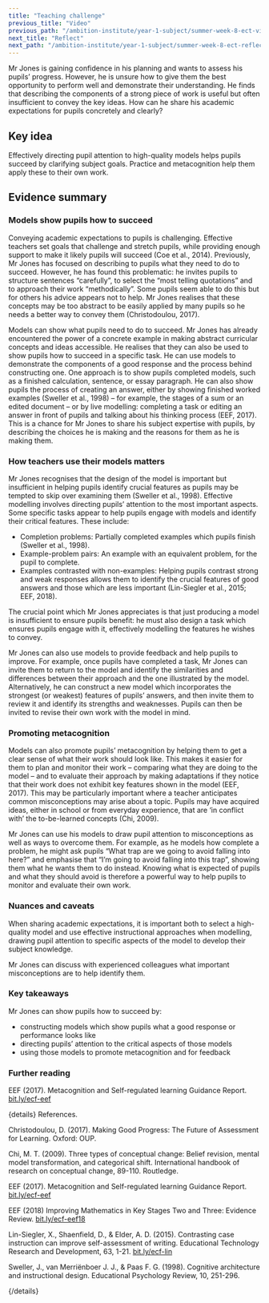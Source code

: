 ```yaml
---
title: "Teaching challenge"
previous_title: "Video"
previous_path: "/ambition-institute/year-1-subject/summer-week-8-ect-video"
next_title: "Reflect"
next_path: "/ambition-institute/year-1-subject/summer-week-8-ect-reflect"
---
```


Mr Jones is gaining confidence in his planning and wants to assess his pupils’ progress. However, he is unsure how to give them the best opportunity to perform well and demonstrate their understanding. He finds that describing the components of a strong piece of work is useful but often insufficient to convey the key ideas. How can he share his academic expectations for pupils concretely and clearly?

## Key idea

Effectively directing pupil attention to high-quality models helps pupils succeed by clarifying subject goals. Practice and metacognition help them apply these to their own work.

## Evidence summary

### Models show pupils how to succeed

Conveying academic expectations to pupils is challenging. Effective teachers set goals that challenge and stretch pupils, while providing enough support to make it likely pupils will succeed (Coe et al., 2014). Previously, Mr Jones has focused on describing to pupils what they need to do to succeed. However, he has found this problematic: he invites pupils to structure sentences “carefully”, to select the “most telling quotations” and to approach their work “methodically”. Some pupils seem able to do this but for others his advice appears not to help. Mr Jones realises that these concepts may be too abstract to be easily applied by many pupils so he needs a better way to convey them (Christodoulou, 2017).

Models can show what pupils need to do to succeed. Mr Jones has already encountered the power of a concrete example in making abstract curricular concepts and ideas accessible. He realises that they can also be used to show pupils how to succeed in a specific task. He can use models to demonstrate the components of a good response and the process behind constructing one. One approach is to show pupils completed models, such as a finished calculation, sentence, or essay paragraph. He can also show pupils the process of creating an answer, either by showing finished worked examples (Sweller et al., 1998) – for example, the stages of a sum or an edited document – or by live modelling: completing a task or editing an answer in front of pupils and talking about his thinking process (EEF, 2017). This is a chance for Mr Jones to share his subject expertise with pupils, by describing the choices he is making and the reasons for them as he is making them.

### How teachers use their models matters

Mr Jones recognises that the design of the model is important but insufficient in helping pupils identify crucial features as pupils may be tempted to skip over examining them (Sweller et al., 1998). Effective modelling involves directing pupils’ attention to the most important aspects. Some specific tasks appear to help pupils engage with models and identify their critical features. These include:

- Completion problems: Partially completed examples which pupils finish (Sweller et al., 1998).
- Example-problem pairs: An example with an equivalent problem, for the pupil to complete.
- Examples contrasted with non-examples: Helping pupils contrast strong and weak responses allows them to identify the crucial features of good answers and those which are less important (Lin-Siegler et al., 2015; EEF, 2018).

The crucial point which Mr Jones appreciates is that just producing a model is insufficient to ensure pupils benefit: he must also design a task which ensures pupils engage with it, effectively modelling the features he wishes to convey.

Mr Jones can also use models to provide feedback and help pupils to improve. For example, once pupils have completed a task, Mr Jones can invite them to return to the model and identify the similarities and differences between their approach and the one illustrated by the model. Alternatively, he can construct a new model which incorporates the strongest (or weakest) features of pupils’ answers, and then invite them to review it and identify its strengths and weaknesses. Pupils can then be invited to revise their own work with the model in mind.

### Promoting metacognition

Models can also promote pupils’ metacognition by helping them to get a clear sense of what their work should look like. This makes it easier for them to plan and monitor their work – comparing what they are doing to the model – and to evaluate their approach by making adaptations if they notice that their work does not exhibit key features shown in the model (EEF, 2017). This may be particularly important where a teacher anticipates common misconceptions may arise about a topic. Pupils may have acquired ideas, either in school or from everyday experience, that are ‘in conflict with’ the to-be-learned concepts (Chi, 2009).

Mr Jones can use his models to draw pupil attention to misconceptions as well as ways to overcome them. For example, as he models how complete a problem, he might ask pupils “What trap are we going to avoid falling into here?” and emphasise that “I’m going to avoid falling into this trap”, showing them what he wants them to do instead. Knowing what is expected of pupils and what they should avoid is therefore a powerful way to help pupils to monitor and evaluate their own work.

### Nuances and caveats

When sharing academic expectations, it is important both to select a high-quality model and use effective instructional approaches when modelling, drawing pupil attention to specific aspects of the model to develop their subject knowledge.

Mr Jones can discuss with experienced colleagues what important misconceptions are to help identify them.

### Key takeaways

Mr Jones can show pupils how to succeed by:

- constructing models which show pupils what a good response or performance looks like
- directing pupils’ attention to the critical aspects of those models
- using those models to promote metacognition and for feedback

### Further reading

EEF (2017). Metacognition and Self-regulated learning Guidance Report. [bit.ly/ecf-eef](http://bit.ly/ecf-eef)

{details}
References.

Christodoulou, D. (2017). Making Good Progress: The Future of Assessment for Learning. Oxford: OUP.

Chi, M. T. (2009). Three types of conceptual change: Belief revision, mental model transformation, and categorical shift. International handbook of research on conceptual change, 89-110. Routledge.

EEF (2017). Metacognition and Self-regulated learning Guidance Report. <a href="http://bit.ly/ecf-eef" target="_blank" rel="noopener">bit.ly/ecf-eef</a>

EEF (2018) Improving Mathematics in Key Stages Two and Three: Evidence Review. <a href="http://bit.ly/ecf-eef18" target="_blank" rel="noopener">bit.ly/ecf-eef18</a>

Lin-Siegler, X., Shaenfield, D., &amp; Elder, A. D. (2015). Contrasting case instruction can improve self-assessment of writing. Educational Technology Research and Development, 63, 1-21. <a href="http://bit.ly/ecf-lin" target="_blank" rel="noopener">bit.ly/ecf-lin</a>

Sweller, J., van Merriënboer J. J., &amp; Paas F. G. (1998). Cognitive architecture and instructional design. Educational Psychology Review, 10, 251-296.

{/details}
